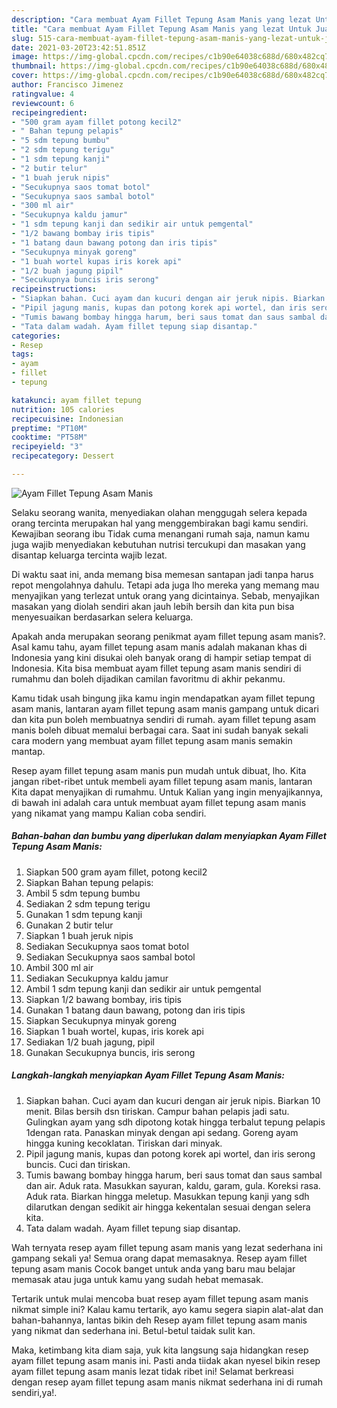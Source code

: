 ```yaml
---
description: "Cara membuat Ayam Fillet Tepung Asam Manis yang lezat Untuk Jualan"
title: "Cara membuat Ayam Fillet Tepung Asam Manis yang lezat Untuk Jualan"
slug: 515-cara-membuat-ayam-fillet-tepung-asam-manis-yang-lezat-untuk-jualan
date: 2021-03-20T23:42:51.851Z
image: https://img-global.cpcdn.com/recipes/c1b90e64038c688d/680x482cq70/ayam-fillet-tepung-asam-manis-foto-resep-utama.jpg
thumbnail: https://img-global.cpcdn.com/recipes/c1b90e64038c688d/680x482cq70/ayam-fillet-tepung-asam-manis-foto-resep-utama.jpg
cover: https://img-global.cpcdn.com/recipes/c1b90e64038c688d/680x482cq70/ayam-fillet-tepung-asam-manis-foto-resep-utama.jpg
author: Francisco Jimenez
ratingvalue: 4
reviewcount: 6
recipeingredient:
- "500 gram ayam fillet potong kecil2"
- " Bahan tepung pelapis"
- "5 sdm tepung bumbu"
- "2 sdm tepung terigu"
- "1 sdm tepung kanji"
- "2 butir telur"
- "1 buah jeruk nipis"
- "Secukupnya saos tomat botol"
- "Secukupnya saos sambal botol"
- "300 ml air"
- "Secukupnya kaldu jamur"
- "1 sdm tepung kanji dan sedikir air untuk pemgental"
- "1/2 bawang bombay iris tipis"
- "1 batang daun bawang potong dan iris tipis"
- "Secukupnya minyak goreng"
- "1 buah wortel kupas iris korek api"
- "1/2 buah jagung pipil"
- "Secukupnya buncis iris serong"
recipeinstructions:
- "Siapkan bahan. Cuci ayam dan kucuri dengan air jeruk nipis. Biarkan 10 menit. Bilas bersih dsn tiriskan. Campur bahan pelapis jadi satu. Gulingkan ayam yang sdh dipotong kotak hingga terbalut tepung pelapis 1dengan rata. Panaskan minyak dengan api sedang. Goreng ayam hingga kuning kecoklatan. Tiriskan dari minyak."
- "Pipil jagung manis, kupas dan potong korek api wortel, dan iris serong buncis. Cuci dan tiriskan."
- "Tumis bawang bombay hingga harum, beri saus tomat dan saus sambal dan air. Aduk rata. Masukkan sayuran, kaldu, garam, gula. Koreksi rasa. Aduk rata. Biarkan hingga meletup. Masukkan tepung kanji yang sdh dilarutkan dengan sedikit air hingga kekentalan sesuai dengan selera kita."
- "Tata dalam wadah. Ayam fillet tepung siap disantap."
categories:
- Resep
tags:
- ayam
- fillet
- tepung

katakunci: ayam fillet tepung 
nutrition: 105 calories
recipecuisine: Indonesian
preptime: "PT10M"
cooktime: "PT58M"
recipeyield: "3"
recipecategory: Dessert

---
```



![Ayam Fillet Tepung Asam Manis](https://img-global.cpcdn.com/recipes/c1b90e64038c688d/680x482cq70/ayam-fillet-tepung-asam-manis-foto-resep-utama.jpg)

Selaku seorang wanita, menyediakan olahan menggugah selera kepada orang tercinta merupakan hal yang menggembirakan bagi kamu sendiri. Kewajiban seorang ibu Tidak cuma menangani rumah saja, namun kamu juga wajib menyediakan kebutuhan nutrisi tercukupi dan masakan yang disantap keluarga tercinta wajib lezat.

Di waktu  saat ini, anda memang bisa memesan santapan jadi tanpa harus repot mengolahnya dahulu. Tetapi ada juga lho mereka yang memang mau menyajikan yang terlezat untuk orang yang dicintainya. Sebab, menyajikan masakan yang diolah sendiri akan jauh lebih bersih dan kita pun bisa menyesuaikan berdasarkan selera keluarga. 



Apakah anda merupakan seorang penikmat ayam fillet tepung asam manis?. Asal kamu tahu, ayam fillet tepung asam manis adalah makanan khas di Indonesia yang kini disukai oleh banyak orang di hampir setiap tempat di Indonesia. Kita bisa membuat ayam fillet tepung asam manis sendiri di rumahmu dan boleh dijadikan camilan favoritmu di akhir pekanmu.

Kamu tidak usah bingung jika kamu ingin mendapatkan ayam fillet tepung asam manis, lantaran ayam fillet tepung asam manis gampang untuk dicari dan kita pun boleh membuatnya sendiri di rumah. ayam fillet tepung asam manis boleh dibuat memalui berbagai cara. Saat ini sudah banyak sekali cara modern yang membuat ayam fillet tepung asam manis semakin mantap.

Resep ayam fillet tepung asam manis pun mudah untuk dibuat, lho. Kita jangan ribet-ribet untuk membeli ayam fillet tepung asam manis, lantaran Kita dapat menyajikan di rumahmu. Untuk Kalian yang ingin menyajikannya, di bawah ini adalah cara untuk membuat ayam fillet tepung asam manis yang nikamat yang mampu Kalian coba sendiri.

<!--inarticleads1-->

##### Bahan-bahan dan bumbu yang diperlukan dalam menyiapkan Ayam Fillet Tepung Asam Manis:

1. Siapkan 500 gram ayam fillet, potong kecil2
1. Siapkan  Bahan tepung pelapis:
1. Ambil 5 sdm tepung bumbu
1. Sediakan 2 sdm tepung terigu
1. Gunakan 1 sdm tepung kanji
1. Gunakan 2 butir telur
1. Siapkan 1 buah jeruk nipis
1. Sediakan Secukupnya saos tomat botol
1. Sediakan Secukupnya saos sambal botol
1. Ambil 300 ml air
1. Sediakan Secukupnya kaldu jamur
1. Ambil 1 sdm tepung kanji dan sedikir air untuk pemgental
1. Siapkan 1/2 bawang bombay, iris tipis
1. Gunakan 1 batang daun bawang, potong dan iris tipis
1. Siapkan Secukupnya minyak goreng
1. Siapkan 1 buah wortel, kupas, iris korek api
1. Sediakan 1/2 buah jagung, pipil
1. Gunakan Secukupnya buncis, iris serong




<!--inarticleads2-->

##### Langkah-langkah menyiapkan Ayam Fillet Tepung Asam Manis:

1. Siapkan bahan. Cuci ayam dan kucuri dengan air jeruk nipis. Biarkan 10 menit. Bilas bersih dsn tiriskan. Campur bahan pelapis jadi satu. Gulingkan ayam yang sdh dipotong kotak hingga terbalut tepung pelapis 1dengan rata. Panaskan minyak dengan api sedang. Goreng ayam hingga kuning kecoklatan. Tiriskan dari minyak.
1. Pipil jagung manis, kupas dan potong korek api wortel, dan iris serong buncis. Cuci dan tiriskan.
1. Tumis bawang bombay hingga harum, beri saus tomat dan saus sambal dan air. Aduk rata. Masukkan sayuran, kaldu, garam, gula. Koreksi rasa. Aduk rata. Biarkan hingga meletup. Masukkan tepung kanji yang sdh dilarutkan dengan sedikit air hingga kekentalan sesuai dengan selera kita.
1. Tata dalam wadah. Ayam fillet tepung siap disantap.




Wah ternyata resep ayam fillet tepung asam manis yang lezat sederhana ini gampang sekali ya! Semua orang dapat memasaknya. Resep ayam fillet tepung asam manis Cocok banget untuk anda yang baru mau belajar memasak atau juga untuk kamu yang sudah hebat memasak.

Tertarik untuk mulai mencoba buat resep ayam fillet tepung asam manis nikmat simple ini? Kalau kamu tertarik, ayo kamu segera siapin alat-alat dan bahan-bahannya, lantas bikin deh Resep ayam fillet tepung asam manis yang nikmat dan sederhana ini. Betul-betul taidak sulit kan. 

Maka, ketimbang kita diam saja, yuk kita langsung saja hidangkan resep ayam fillet tepung asam manis ini. Pasti anda tiidak akan nyesel bikin resep ayam fillet tepung asam manis lezat tidak ribet ini! Selamat berkreasi dengan resep ayam fillet tepung asam manis nikmat sederhana ini di rumah sendiri,ya!.

